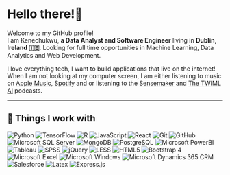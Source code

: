 <h1>Hello there!👋</h1>
<p>Welcome to my GitHub profile! <br/>I am Kenechukwu, <b>a Data Analyst and Software Engineer</b> living in <b>Dublin, Ireland 🇮🇪</b>. Looking for full time opportunities in Machine Learning, Data Analytics and Web Development.</p>


<p>I love everything tech, I want to build applications that live on the internet! 
  When I am not looking at my computer screen, I am either listening to music on <a href="https://music.apple.com/ng/playlist/replay-2021/pl.rp-ARR4tWnxaZLz" target="_blank">Apple Music</a>, <a href="https://open.spotify.com/playlist/37i9dQZF1EpnctoNq25X93?si=Cq2jguauQ1CkeGcAnX_Ezw" target="_blank">Spotify</a> and or listening to the <a href="https://open.spotify.com/show/0hKmFWuxDIlm5IhVICVqWA" target="_blank">Sensemaker</a> and <a href="https://open.spotify.com/show/2sp5EL7s7EqxttxwwoJ3i7" target="_blank">The TWIML AI</a> podcasts.
</p>
<hr/>
<h2>🔧 Things I work with</h2>
<p>
 <img src="content/python.svg" alt="Python">
 <img src="content/tensorflow.svg" alt="TensorFlow">
 <img src="content/r.svg" alt="R">
 <img src="content/javascript.svg" alt="JavaScript">
 <img src="content/react.svg" alt="React">
 <img src="content/git.svg" alt="Git">
 <img src="content/github.svg" alt="GitHub">
 <img src="content/sqlserver.svg" alt="Microsoft SQL Server">
 <img src="content/mongodb.svg" alt="MongoDB">
 <img src="content/postgresql.svg" alt="PostgreSQL">
 <img src="content/power-bi.svg" alt="Microsoft PowerBI">
 <img src="content/tableau.svg" alt="Tableau">
 <img src="content/spss.svg" alt="SPSS">
 <img src="content/jquery.svg" alt="jQuery">
 <img src="content/less.svg" alt="LESS">
 <img src="content/html5.svg" alt="HTML5">
 <img src="content/bootstrap-4.svg" alt="Bootstrap 4">
 <img src="content/excel.svg" alt="Microsoft Excel">
 <img src="content/windows.svg" alt="Microsoft Windows">
 <img src="content/dynamics-crm.svg" alt="Microsoft Dynamics 365 CRM">
 <img src="content/salesforce.svg" alt="Salesforce">
 <img src="content/latex.svg" alt="Latex">
 <img src="content/expressjs.svg" alt="Express.js">
</p>

